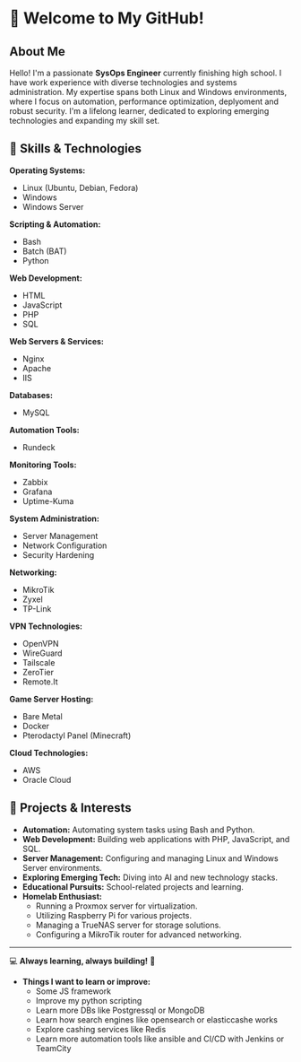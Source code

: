 # 👋 Welcome to My GitHub!

## About Me

Hello! I'm a passionate **SysOps Engineer** currently finishing high school. I have work experience with diverse technologies and systems administration. My expertise spans both Linux and Windows environments, where I focus on automation, performance optimization, deplyoment and robust security. I'm a lifelong learner, dedicated to exploring emerging technologies and expanding my skill set.

## 🔧 Skills & Technologies

**Operating Systems:**

* Linux (Ubuntu, Debian, Fedora)
* Windows
* Windows Server

**Scripting & Automation:**

* Bash
* Batch (BAT)
* Python

**Web Development:**

* HTML
* JavaScript
* PHP
* SQL

**Web Servers & Services:**

* Nginx
* Apache
* IIS

**Databases:**

* MySQL

**Automation Tools:**

* Rundeck

**Monitoring Tools:**

* Zabbix
* Grafana
* Uptime-Kuma

**System Administration:**

* Server Management
* Network Configuration
* Security Hardening

**Networking:**

* MikroTik
* Zyxel
* TP-Link

**VPN Technologies:**

* OpenVPN
* WireGuard
* Tailscale
* ZeroTier
* Remote.It

**Game Server Hosting:**

* Bare Metal
* Docker
* Pterodactyl Panel (Minecraft)

**Cloud Technologies:**

* AWS
* Oracle Cloud

## 🚀 Projects & Interests

* **Automation:** Automating system tasks using Bash and Python.
* **Web Development:** Building web applications with PHP, JavaScript, and SQL.
* **Server Management:** Configuring and managing Linux and Windows Server environments.
* **Exploring Emerging Tech:** Diving into AI and new technology stacks.
* **Educational Pursuits:** School-related projects and learning.
* **Homelab Enthusiast:**
    * Running a Proxmox server for virtualization.
    * Utilizing Raspberry Pi for various projects.
    * Managing a TrueNAS server for storage solutions.
    * Configuring a MikroTik router for advanced networking.

---

💻 **Always learning, always building!** 🚀
* **Things I want to learn or improve:**
    * Some JS framework
    * Improve my python scripting
    * Learn more DBs like Postgressql or MongoDB
    * Learn how search engines like opensearch or elasticcashe works
    * Explore cashing services like Redis
    * Learn more automation tools like ansible and CI/CD with Jenkins or TeamCity 
